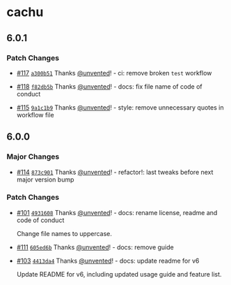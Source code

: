 # cachu

## 6.0.1

### Patch Changes

- [#117](https://github.com/azurydev/cachu/pull/117) [`a300b51`](https://github.com/azurydev/cachu/commit/a300b51bc265fb4c5c37c8fbc5b7d17b05a61b67) Thanks [@unvented](https://github.com/unvented)! - ci: remove broken `test` workflow

* [#118](https://github.com/azurydev/cachu/pull/118) [`f82db5b`](https://github.com/azurydev/cachu/commit/f82db5b73d0234ead2d03c6d7549e3090832284d) Thanks [@unvented](https://github.com/unvented)! - docs: fix file name of code of conduct

- [#115](https://github.com/azurydev/cachu/pull/115) [`9a1c1b9`](https://github.com/azurydev/cachu/commit/9a1c1b9f7e1bcf2af2551d7567668d599c4c5dbb) Thanks [@unvented](https://github.com/unvented)! - style: remove unnecessary quotes in workflow file

## 6.0.0

### Major Changes

- [#114](https://github.com/azurydev/cachu/pull/114) [`873c901`](https://github.com/azurydev/cachu/commit/873c9012d2c4f370325291ceff94e38e87341e50) Thanks [@unvented](https://github.com/unvented)! - refactor!: last tweaks before next major version bump

### Patch Changes

- [#101](https://github.com/azurydev/cachu/pull/101) [`4931608`](https://github.com/azurydev/cachu/commit/493160876bac9fa63dde1d459026723e6a3fbaf6) Thanks [@unvented](https://github.com/unvented)! - docs: rename license, readme and code of conduct

  Change file names to uppercase.

* [#111](https://github.com/azurydev/cachu/pull/111) [`605ed6b`](https://github.com/azurydev/cachu/commit/605ed6b89730b04ce45578fb715c245fdabd0703) Thanks [@unvented](https://github.com/unvented)! - docs: remove guide

- [#103](https://github.com/azurydev/cachu/pull/103) [`4413da4`](https://github.com/azurydev/cachu/commit/4413da42cdb91eed62b5d72418b7ff6571896d17) Thanks [@unvented](https://github.com/unvented)! - docs: update readme for v6

  Update README for v6, including updated usage guide and feature list.

